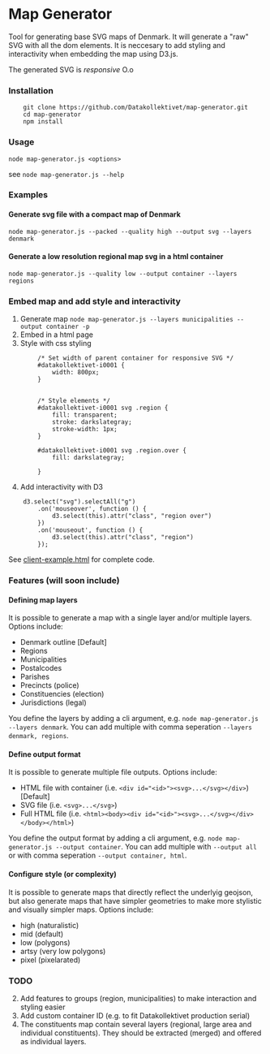 # Map Generator

Tool for generating base SVG maps of Denmark. It will generate a "raw" SVG with all the dom elements. It is neccesary to add styling and interactivity when embedding the map using D3.js.

The generated SVG is *responsive* O.o

### Installation

```
    git clone https://github.com/Datakollektivet/map-generator.git
    cd map-generator
    npm install
```

### Usage

`node map-generator.js <options>`

see `node map-generator.js --help`

### Examples

#### Generate svg file with a compact map of Denmark
`node map-generator.js --packed --quality high --output svg --layers denmark`

#### Generate a low resolution regional map svg in a html container 
`node map-generator.js --quality low --output container --layers regions`

### Embed map and add style and interactivity
1. Generate map `node map-generator.js --layers municipalities --output container -p`
2. Embed in a html page
3. Style with css styling
```
        /* Set width of parent container for responsive SVG */
        #datakollektivet-i0001 {
            width: 800px;
        }


        /* Style elements */
        #datakollektivet-i0001 svg .region {
            fill: transparent;
            stroke: darkslategray;
            stroke-width: 1px;
        }

        #datakollektivet-i0001 svg .region.over {
            fill: darkslategray;
            
        }
```
4. Add interactivity with D3 
```
    d3.select("svg").selectAll("g")
        .on('mouseover', function () {
            d3.select(this).attr("class", "region over")
        })
        .on('mouseout', function () {
            d3.select(this).attr("class", "region")
        });

```

See [client-example.html](client-example.html) for complete code.

### Features (will soon include)

#### Defining map layers
It is possible to generate a map with a single layer and/or multiple layers. Options include:

+ Denmark outline [Default]
+ Regions
+ Municipalities
+ Postalcodes
+ Parishes
+ Precincts (police)
+ Constituencies (election) 
+ Jurisdictions (legal)

You define the layers by adding a cli argument, e.g. `node map-generator.js --layers denmark`. You can add multiple with comma seperation `--layers denmark, regions`.


#### Define output format
It is possible to generate multiple file outputs. Options include:

+ HTML file with container (i.e. `<div id="<id>"><svg>...</svg></div>`) [Default]
+ SVG file (i.e. `<svg>...</svg>`)
+ Full HTML file (i.e. `<html><body><div id="<id>"><svg>...</svg></div></body></html>`)

You define the output format by adding a cli argument, e.g. `node map-generator.js --output container`. You can add multiple with `--output all` or with comma seperation `--output container, html`.

#### Configure style (or complexity)
It is possible to generate maps that directly reflect the underlyig geojson, but also generate maps that have simpler geometries to make more stylistic and visually simpler maps. Options include:

+ high (naturalistic)
+ mid (default)
+ low (polygons)
+ artsy (very low polygons)
+ pixel (pixelarated)

### TODO

2. Add features to groups (region, municipalities) to make interaction and styling easier
5. Add custom container ID (e.g. to fit Datakollektivet production serial)
6. The constituents map contain several layers (regional, large area and individual constituents). They should be extracted (merged) and offered as individual layers.




